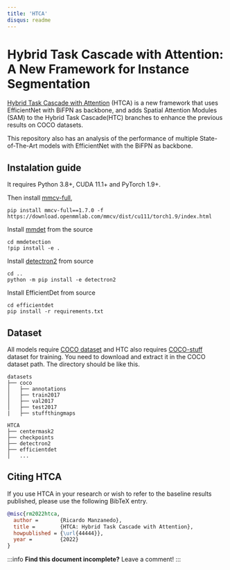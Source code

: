 ```yaml
---
title: 'HTCA'
disqus: readme
---
```


Hybrid Task Cascade with Attention: A New Framework for Instance Segmentation
===

[Hybrid Task Cascade with Attention](https://https://github.com/rmanzanedo/HTCA-Hybrid_Task_Cascade_with_Attention/blob/master/Hybrid_Task_Cascade_with_Attention.pdf) (HTCA) is a new framework that uses EfficientNet with BiFPN as backbone, and adds Spatial Attention Modules (SAM) to the Hybrid Task Cascade(HTC) branches to enhance the previous results on COCO datasets.

This repository also has an analysis of the performance of multiple State-of-The-Art models with EfficientNet with the BiFPN as backbone.


## Instalation guide

It requires Python 3.8+, CUDA 11.1+ and PyTorch 1.9+.

Then install [mmcv-full](https://mmcv.readthedocs.io/en/latest/get_started/installation.html),
```
pip install mmcv-full==1.7.0 -f https://download.openmmlab.com/mmcv/dist/cu111/torch1.9/index.html
```

Install [mmdet](https://mmdetection.readthedocs.io/en/stable/get_started.html) from the source

```
cd mmdetection
!pip install -e .
```

Install [detectron2](https://detectron2.readthedocs.io/en/latest/tutorials/install.html) from source

```
cd ..
python -m pip install -e detectron2
```

Install EfficientDet from source

```
cd efficientdet
pip install -r requirements.txt
```



Dataset
---
All models require [COCO dataset](https://cocodataset.org/#home) and HTC also requires [COCO-stuff](http://calvin.inf.ed.ac.uk/wp-content/uploads/data/cocostuffdataset/stuffthingmaps_trainval2017.zip) dataset for training. You need to download and extract it in the COCO dataset path.
The directory should be like this.

```none
datasets
├── coco
│   ├── annotations
│   ├── train2017
│   ├── val2017
│   ├── test2017
|   ├── stuffthingmaps

HTCA
├── centermask2
├── checkpoints
├── detectron2
├── efficientdet
│   ...

```




<!-- ## Appendix and FAQ -->



## Citing HTCA

If you use HTCA in your research or wish to refer to the baseline results published, please use the following BibTeX entry.

```BibTeX
@misc{rm2022htca,
  author =       {Ricardo Manzanedo},
  title =        {HTCA: Hybrid Task Cascade with Attention},
  howpublished = {\url{44444}},
  year =         {2022}
}
```

:::info
**Find this document incomplete?** Leave a comment!
:::
